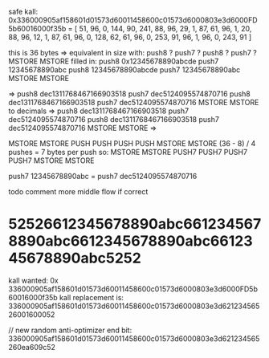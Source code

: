 safe kall:
0x336000905af158601d01573d60011458600c01573d6000803e3d6000FD5b60016000f35b
= [ 51, 96, 0, 144, 90, 241, 88, 96, 29, 1, 87, 61, 96, 1, 20, 88, 96, 12, 1, 87, 61, 96, 0, 128, 62, 61, 96, 0, 253, 91, 96, 1, 96, 0, 243, 91 ]


this is 36 bytes => equivalent in size with: push8 ? push7 ? push8 ? push7 ? MSTORE MSTORE
filled in: push8 0x12345678890abcde push7 12345678890abc push8 12345678890abcde push7 12345678890abc MSTORE MSTORE

=> push8 dec1311768467166903518 push7 dec5124095574870716 push8 dec1311768467166903518 push7 dec5124095574870716 MSTORE MSTORE
to decimals => push8 dec1311768467166903518 push7 dec5124095574870716 push8 dec1311768467166903518 push7 dec5124095574870716 MSTORE MSTORE
=> 


MSTORE MSTORE PUSH PUSH PUSH PUSH MSTORE MSTORE
(36 - 8) / 4 pushes = 7 bytes per push so:
MSTORE MSTORE PUSH7 PUSH7 PUSH7 PUSH7 MSTORE MSTORE

push7 12345678890abc = push7 dec5124095574870716

todo comment more middle  flow if correct

52526612345678890abc6612345678890abc6612345678890abc6612345678890abc5252
= 



kall wanted: 0x
336000905af158601d01573d60011458600c01573d6000803e3d6000FD5b60016000f35b
kall replacement is:
336000905af158601d01573d60011458600c01573d6000803e3d62123456526001600052

// new random anti-optimizer end bit: 
336000905af158601d01573d60011458600c01573d6000803e3d621234565260ea609c52